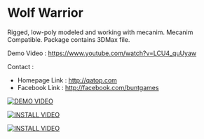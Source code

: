 Wolf Warrior
============

Rigged, low-poly modeled and working with mecanim.
Mecanim Compatible.
Package contains 3DMax file.

Demo Video : https://www.youtube.com/watch?v=LCU4_quUyaw

Contact :
- Homepage Link : http://qatop.com
- Facebook Link : http://facebook.com/buntgames


[![DEMO VIDEO](http://img.youtube.com/vi/LCU4_quUyaw/0.jpg)](http://www.youtube.com/watch?v=LCU4_quUyaw)


[![INSTALL VIDEO](http://img.youtube.com/vi/E7oWrSpjGls/0.jpg)](http://www.youtube.com/watch?v=E7oWrSpjGls)


[![INSTALL VIDEO](http://img.youtube.com/vi/9IcwD9ZB5nM/0.jpg)](http://www.youtube.com/watch?v=9IcwD9ZB5nM)
